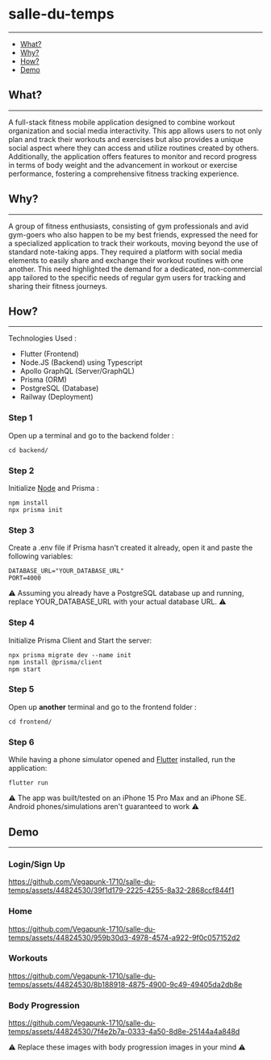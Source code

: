 # salle-du-temps
----------
- [What?](https://github.com/Vegapunk-1710/salle-du-temps/blob/main/README.md#what)
- [Why?](https://github.com/Vegapunk-1710/salle-du-temps/blob/main/README.md#why)
- [How?](https://github.com/Vegapunk-1710/salle-du-temps/blob/main/README.md#how)
- [Demo](https://github.com/Vegapunk-1710/salle-du-temps/blob/main/README.md#demo)

## What?
----------
A full-stack fitness mobile application designed to combine workout organization and social media interactivity. This app allows users to not only plan and track their workouts and exercises but also provides a unique social aspect where they can access and utilize routines created by others. Additionally, the application offers features to monitor and record progress in terms of body weight and the advancement in workout or exercise performance, fostering a comprehensive fitness tracking experience.

## Why?
----------
A group of fitness enthusiasts, consisting of gym professionals and avid gym-goers who also happen to be my best friends, expressed the need for a specialized application to track their workouts, moving beyond the use of standard note-taking apps. They required a platform with social media elements to easily share and exchange their workout routines with one another. This need highlighted the demand for a dedicated, non-commercial app tailored to the specific needs of regular gym users for tracking and sharing their fitness journeys.

## How? 
----------
Technologies Used :
- Flutter (Frontend)
- Node.JS (Backend) using Typescript
- Apollo GraphQL (Server/GraphQL)
- Prisma (ORM)
- PostgreSQL (Database)
- Railway (Deployment)

### Step 1
Open up a terminal and go to the backend folder :
```
cd backend/
```
### Step 2
Initialize [Node](https://nodejs.org/en/download/current) and Prisma :
```
npm install
npx prisma init
```
### Step 3
Create a .env file if Prisma hasn't created it already, open it and paste the following variables:
```
DATABASE_URL="YOUR_DATABASE_URL"
PORT=4000
```
⚠️ Assuming you already have a PostgreSQL database up and running, replace YOUR_DATABASE_URL with your actual database URL. ⚠️
### Step 4
Initialize Prisma Client and Start the server:
```
npx prisma migrate dev --name init
npm install @prisma/client
npm start
```
### Step 5
Open up **another** terminal and go to the frontend folder :
```
cd frontend/
```
### Step 6
While having a phone simulator opened and [Flutter](https://docs.flutter.dev/get-started/install) installed, run the application:
```
flutter run
```
⚠️ The app was built/tested on an iPhone 15 Pro Max and an iPhone SE. Android phones/simulations aren't guaranteed to work ⚠️

## Demo
----------

### Login/Sign Up
https://github.com/Vegapunk-1710/salle-du-temps/assets/44824530/39f1d179-2225-4255-8a32-2868ccf844f1

### Home
https://github.com/Vegapunk-1710/salle-du-temps/assets/44824530/959b30d3-4978-4574-a922-9f0c057152d2

### Workouts
https://github.com/Vegapunk-1710/salle-du-temps/assets/44824530/8b188918-4875-4900-9c49-49405da2db8e

### Body Progression
https://github.com/Vegapunk-1710/salle-du-temps/assets/44824530/7f4e2b7a-0333-4a50-8d8e-25144a4a848d

⚠️ Replace these images with body progression images in your mind  ⚠️

